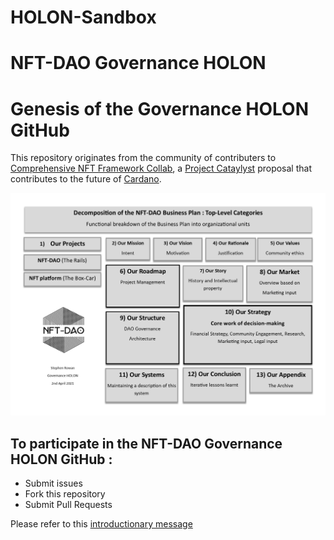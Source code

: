 # HOLON-Sandbox

# NFT-DAO Governance HOLON

# Genesis of the Governance HOLON GitHub

This repository originates from the community of contributers to [Comprehensive NFT Framework Collab](https://cardano.ideascale.com/a/dtd/Comprehensive-NFT-Framework-Collab/334521-48088), a [Project Cataylyst](https://cardano.ideascale.com/) proposal that contributes to the future of [Cardano](https://cardano.org/).

![Decomposition-of-the-NFT-DAO-Business-Plan](Decomposition-of-the-NFT-DAO-Business-Plan.jpg)


## To participate in the NFT-DAO Governance HOLON GitHub :

* Submit issues
* Fork this repository
* Submit Pull Requests

Please refer to this [introductionary message](Documents/maintainer-message.md)
